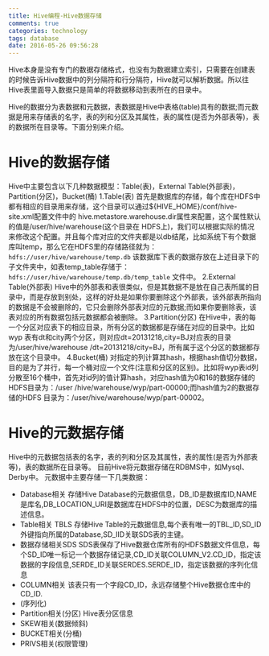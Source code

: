 ```yaml
---
title: Hive编程-Hive数据存储
comments: true
categories: technology
tags: database
date: 2016-05-26 09:56:28
---
```

Hive本身是没有专门的数据存储格式，也没有为数据建立索引，只需要在创建表的时候告诉Hive数据中的列分隔符和行分隔符，Hive就可以解析数据。所以往Hive表里面导入数据只是简单的将数据移动到表所在的目录中。
<!--more-->
Hive的数据分为表数据和元数据，表数据是Hive中表格(table)具有的数据;而元数据是用来存储表的名字，表的列和分区及其属性，表的属性(是否为外部表等)，表的数据所在目录等。下面分别来介绍。
# Hive的数据存储
Hive中主要包含以下几种数据模型：Table(表)，External Table(外部表)，Partition(分区)，Bucket(桶)
1.Table(表)
首先是数据库的存储，每个库在HDFS中都有相应的目录用来存储，这个目录可以通过${HIVE_HOME}/conf/hive-site.xml配置文件中的 hive.metastore.warehouse.dir属性来配置，这个属性默认的值是/user/hive/warehouse(这个目录在 HDFS上)，我们可以根据实际的情况来修改这个配置。并且每个库对应的文件夹都是以db结尾，比如系统下有个数据库叫temp，那么它在HDFS里的存储路径就为：
`hdfs://user/hive/warehouse/temp.db`
该数据库下表的数据存放在上述目录下的子文件夹中，如表temp_table存储于：
`hdfs://user/hive/warehouse/temp.db/temp_table`
文件中。
2.External Table(外部表)
Hive中的外部表和表很类似，但是其数据不是放在自己表所属的目录中，而是存放到别处，这样的好处是如果你要删除这个外部表，该外部表所指向的数据是不会被删除的，它只会删除外部表对应的元数据;而如果你要删除表，该表对应的所有数据包括元数据都会被删除。
3.Partition(分区)
在Hive中，表的每一个分区对应表下的相应目录，所有分区的数据都是存储在对应的目录中。比如wyp 表有dt和city两个分区，则对应dt=20131218,city=BJ对应表的目录为/user/hive/warehouse /dt=20131218/city=BJ，所有属于这个分区的数据都存放在这个目录中。
4.Bucket(桶)
对指定的列计算其hash，根据hash值切分数据，目的是为了并行，每一个桶对应一个文件(注意和分区的区别)。比如将wyp表id列分散至16个桶中，首先对id列的值计算hash，对应hash值为0和16的数据存储的HDFS目录为：/user /hive/warehouse/wyp/part-00000;而hash值为2的数据存储的HDFS 目录为：/user/hive/warehouse/wyp/part-00002。
# Hive的元数据存储
Hive中的元数据包括表的名字，表的列和分区及其属性，表的属性(是否为外部表等)，表的数据所在目录等。 目前Hive将元数据存储在RDBMS中，如Mysql、Derby中。
元数据中主要存储一下几类数据：
* Database相关
存储Hive Database的元数据信息，DB_ID是数据库ID,NAME是库名,DB_LOCATION_URI是数据库在HDFS中的位置，DESC为数据库的描述信息。
* Table相关
TBLS 存储Hive Table的元数据信息,每个表有唯一的TBL_ID,SD_ID外键指向所属的Database,SD_IID关联SDS表的主键。
* 数据存储相关SDS
SDS表保存了Hive数据仓库所有的HDFS数据文件信息，每个SD_ID唯一标记一个数据存储记录,CD_ID关联COLUMN_V2.CD_ID，指定该数据的字段信息,SERDE_ID关联SERDES.SERDE_ID，指定该数据的序列化信息
* COLUMN相关
该表只有一个字段CD_ID，永远存储整个Hive数据仓库中的CD_ID.
* (序列化)
* Partition相关(分区)
Hive表分区信息
* SKEW相关(数据倾斜)
* BUCKET相关(分桶)
* PRIVS相关(权限管理)
